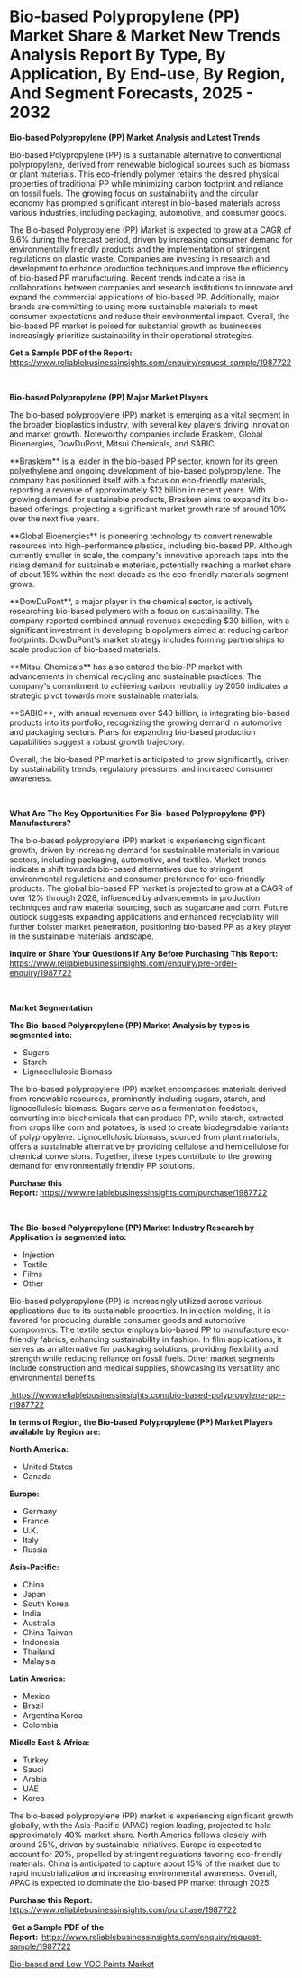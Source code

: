 <p><h1>Bio-based Polypropylene (PP) Market Share & Market New Trends Analysis Report By Type, By Application, By End-use, By Region, And Segment Forecasts, 2025 - 2032</h1></p><p><strong>Bio-based Polypropylene (PP) Market Analysis and Latest Trends</strong></p>
<p><p>Bio-based Polypropylene (PP) is a sustainable alternative to conventional polypropylene, derived from renewable biological sources such as biomass or plant materials. This eco-friendly polymer retains the desired physical properties of traditional PP while minimizing carbon footprint and reliance on fossil fuels. The growing focus on sustainability and the circular economy has prompted significant interest in bio-based materials across various industries, including packaging, automotive, and consumer goods.</p><p>The Bio-based Polypropylene (PP) Market is expected to grow at a CAGR of 9.6% during the forecast period, driven by increasing consumer demand for environmentally friendly products and the implementation of stringent regulations on plastic waste. Companies are investing in research and development to enhance production techniques and improve the efficiency of bio-based PP manufacturing. Recent trends indicate a rise in collaborations between companies and research institutions to innovate and expand the commercial applications of bio-based PP. Additionally, major brands are committing to using more sustainable materials to meet consumer expectations and reduce their environmental impact. Overall, the bio-based PP market is poised for substantial growth as businesses increasingly prioritize sustainability in their operational strategies.</p></p>
<p><strong>Get a Sample PDF of the Report:&nbsp;</strong> <a href="https://www.reliablebusinessinsights.com/enquiry/request-sample/1987722?utm_campaign=97&utm_medium=2&utm_source=Github&utm_content=ia&utm_term=05022025&utm_id=bio-based-polypropylene-pp">https://www.reliablebusinessinsights.com/enquiry/request-sample/1987722</a></p>
<p>&nbsp;</p>
<p><strong>Bio-based Polypropylene (PP) Major Market Players</strong></p>
<p><p>The bio-based polypropylene (PP) market is emerging as a vital segment in the broader bioplastics industry, with several key players driving innovation and market growth. Noteworthy companies include Braskem, Global Bioenergies, DowDuPont, Mitsui Chemicals, and SABIC.</p><p>**Braskem** is a leader in the bio-based PP sector, known for its green polyethylene and ongoing development of bio-based polypropylene. The company has positioned itself with a focus on eco-friendly materials, reporting a revenue of approximately $12 billion in recent years. With growing demand for sustainable products, Braskem aims to expand its bio-based offerings, projecting a significant market growth rate of around 10% over the next five years.</p><p>**Global Bioenergies** is pioneering technology to convert renewable resources into high-performance plastics, including bio-based PP. Although currently smaller in scale, the company's innovative approach taps into the rising demand for sustainable materials, potentially reaching a market share of about 15% within the next decade as the eco-friendly materials segment grows.</p><p>**DowDuPont**, a major player in the chemical sector, is actively researching bio-based polymers with a focus on sustainability. The company reported combined annual revenues exceeding $30 billion, with a significant investment in developing biopolymers aimed at reducing carbon footprints. DowDuPont's market strategy includes forming partnerships to scale production of bio-based materials.</p><p>**Mitsui Chemicals** has also entered the bio-PP market with advancements in chemical recycling and sustainable practices. The company's commitment to achieving carbon neutrality by 2050 indicates a strategic pivot towards more sustainable materials.</p><p>**SABIC**, with annual revenues over $40 billion, is integrating bio-based products into its portfolio, recognizing the growing demand in automotive and packaging sectors. Plans for expanding bio-based production capabilities suggest a robust growth trajectory.</p><p>Overall, the bio-based PP market is anticipated to grow significantly, driven by sustainability trends, regulatory pressures, and increased consumer awareness.</p></p>
<p>&nbsp;</p>
<p><strong>What Are The Key Opportunities For Bio-based Polypropylene (PP) Manufacturers?</strong></p>
<p><p>The bio-based polypropylene (PP) market is experiencing significant growth, driven by increasing demand for sustainable materials in various sectors, including packaging, automotive, and textiles. Market trends indicate a shift towards bio-based alternatives due to stringent environmental regulations and consumer preference for eco-friendly products. The global bio-based PP market is projected to grow at a CAGR of over 12% through 2028, influenced by advancements in production techniques and raw material sourcing, such as sugarcane and corn. Future outlook suggests expanding applications and enhanced recyclability will further bolster market penetration, positioning bio-based PP as a key player in the sustainable materials landscape.</p></p>
<p><strong>Inquire or Share Your Questions If Any Before Purchasing This Report:</strong> <a href="https://www.reliablebusinessinsights.com/enquiry/pre-order-enquiry/1987722?utm_campaign=97&utm_medium=2&utm_source=Github&utm_content=ia&utm_term=05022025&utm_id=bio-based-polypropylene-pp">https://www.reliablebusinessinsights.com/enquiry/pre-order-enquiry/1987722</a></p>
<p>&nbsp;</p>
<p><strong>Market Segmentation</strong></p>
<p><strong>The Bio-based Polypropylene (PP) Market Analysis by types is segmented into:</strong></p>
<p><ul><li>Sugars</li><li>Starch</li><li>Lignocellulosic Biomass</li></ul></p>
<p><p>The bio-based polypropylene (PP) market encompasses materials derived from renewable resources, prominently including sugars, starch, and lignocellulosic biomass. Sugars serve as a fermentation feedstock, converting into biochemicals that can produce PP, while starch, extracted from crops like corn and potatoes, is used to create biodegradable variants of polypropylene. Lignocellulosic biomass, sourced from plant materials, offers a sustainable alternative by providing cellulose and hemicellulose for chemical conversions. Together, these types contribute to the growing demand for environmentally friendly PP solutions.</p></p>
<p><strong>Purchase this Report:&nbsp;</strong><a href="https://www.reliablebusinessinsights.com/purchase/1987722?utm_campaign=97&utm_medium=2&utm_source=Github&utm_content=ia&utm_term=05022025&utm_id=bio-based-polypropylene-pp">https://www.reliablebusinessinsights.com/purchase/1987722</a></p>
<p>&nbsp;</p>
<p><strong>The Bio-based Polypropylene (PP) Market Industry Research by Application is segmented into:</strong></p>
<p><ul><li>Injection</li><li>Textile</li><li>Films</li><li>Other</li></ul></p>
<p><p>Bio-based polypropylene (PP) is increasingly utilized across various applications due to its sustainable properties. In injection molding, it is favored for producing durable consumer goods and automotive components. The textile sector employs bio-based PP to manufacture eco-friendly fabrics, enhancing sustainability in fashion. In film applications, it serves as an alternative for packaging solutions, providing flexibility and strength while reducing reliance on fossil fuels. Other market segments include construction and medical supplies, showcasing its versatility and environmental benefits.</p></p>
<p><a href="https://www.reliablebusinessinsights.com/bio-based-polypropylene-pp--r1987722?utm_campaign=97&utm_medium=2&utm_source=Github&utm_content=ia&utm_term=05022025&utm_id=bio-based-polypropylene-pp">&nbsp;https://www.reliablebusinessinsights.com/bio-based-polypropylene-pp--r1987722</a></p>
<p><strong>In terms of Region, the Bio-based Polypropylene (PP) Market Players available by Region are:</strong></p>
<p>
    <p> <strong> North America: </strong>
        <ul>
            <li>United States</li>
            <li>Canada</li>
        </ul>
        </p> 
    <p> <strong> Europe: </strong>
        <ul>
            <li>Germany</li>
            <li>France</li>
            <li>U.K.</li>
            <li>Italy</li>
            <li>Russia</li>
        </ul>
        </p> 
    <p> <strong> Asia-Pacific: </strong>
        <ul>
            <li>China</li>
            <li>Japan</li>
            <li>South Korea</li>
            <li>India</li>
            <li>Australia</li>
            <li>China Taiwan</li>
            <li>Indonesia</li>
            <li>Thailand</li>
            <li>Malaysia</li>
        </ul>
        </p> 
    <p> <strong> Latin America: </strong>
        <ul>
            <li>Mexico</li>
            <li>Brazil</li>
            <li>Argentina Korea</li>
            <li>Colombia</li>
        </ul>
        </p> 
    <p> <strong> Middle East & Africa: </strong>
        <ul>
            <li>Turkey</li>
            <li>Saudi</li>
            <li>Arabia</li>
            <li>UAE</li>
            <li>Korea</li>
        </ul>
    </p>
    </p>
<p><p>The bio-based polypropylene (PP) market is experiencing significant growth globally, with the Asia-Pacific (APAC) region leading, projected to hold approximately 40% market share. North America follows closely with around 25%, driven by sustainable initiatives. Europe is expected to account for 20%, propelled by stringent regulations favoring eco-friendly materials. China is anticipated to capture about 15% of the market due to rapid industrialization and increasing environmental awareness. Overall, APAC is expected to dominate the bio-based PP market through 2025.</p></p>
<p><strong>Purchase this Report: </strong><a href="https://www.reliablebusinessinsights.com/purchase/1987722?utm_campaign=97&utm_medium=2&utm_source=Github&utm_content=ia&utm_term=05022025&utm_id=bio-based-polypropylene-pp">https://www.reliablebusinessinsights.com/purchase/1987722</a></p>
<p>&nbsp;<strong>Get a Sample PDF of the Report:&nbsp;&nbsp;</strong><a href="https://www.reliablebusinessinsights.com/enquiry/request-sample/1987722?utm_campaign=97&utm_medium=2&utm_source=Github&utm_content=ia&utm_term=05022025&utm_id=bio-based-polypropylene-pp">https://www.reliablebusinessinsights.com/enquiry/request-sample/1987722</a></p>
<p><strong></strong></p>
<p><p><a href="https://github.com/daphnyvashdi/Market-Research-Report-List-1/blob/main/bio-based-and-low-voc-paints-market.md?utm_campaign=97&utm_medium=2&utm_source=Github&utm_content=ia&utm_term=05022025&utm_id=bio-based-polypropylene-pp">Bio-based and Low VOC Paints Market</a></p></p>